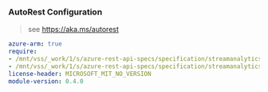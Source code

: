 ### AutoRest Configuration

> see https://aka.ms/autorest

``` yaml
azure-arm: true
require:
- /mnt/vss/_work/1/s/azure-rest-api-specs/specification/streamanalytics/resource-manager/readme.md
- /mnt/vss/_work/1/s/azure-rest-api-specs/specification/streamanalytics/resource-manager/readme.go.md
license-header: MICROSOFT_MIT_NO_VERSION
module-version: 0.4.0
```